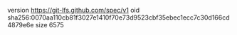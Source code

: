 version https://git-lfs.github.com/spec/v1
oid sha256:0070aa110cb81f3027e1410f70e73d9523cbf35ebec1ecc7c30d166cd4879e6e
size 6575
